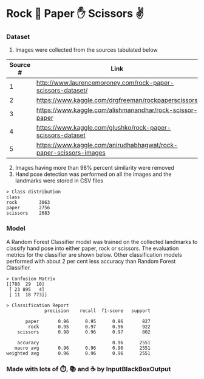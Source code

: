 #  Rock 👊 Paper ✋ Scissors ✌

### Dataset
1. Images were collected from the sources tabulated below

|Source #|Link|
|--|--|
|1|http://www.laurencemoroney.com/rock-paper-scissors-dataset/|
|2|https://www.kaggle.com/drgfreeman/rockpaperscissors|
|3|https://www.kaggle.com/alishmanandhar/rock-scissor-paper|
|4|https://www.kaggle.com/glushko/rock-paper-scissors-dataset|
|5|https://www.kaggle.com/anirudhabhagwat/rock-paper-scissors-images|

2. Images having more than 98% percent similarity were removed 
3. Hand pose detection was performed on all the images and the landmarks were stored in CSV files

```text
> Class distribution
class
rock        3063
paper       2756
scissors    2683
```

### Model
A Random Forest Classifier model was trained on the collected landmarks to classify hand pose into either paper, rock or scissors. The evaluation metrics for the classifier are shown below. Other classification models performed with about 2 per cent less accuracy than Random Forest Classifier. 

```text
> Confusion Matrix
[[788  29  10]
 [ 23 895   4]
 [ 11  18 773]]
```
```text
> Classification Report
              precision    recall  f1-score   support

       paper       0.96      0.95      0.96       827
        rock       0.95      0.97      0.96       922
    scissors       0.98      0.96      0.97       802

    accuracy                           0.96      2551
   macro avg       0.96      0.96      0.96      2551
weighted avg       0.96      0.96      0.96      2551

```

### Made with lots of ⏱️, 📚 and ☕ by InputBlackBoxOutput
